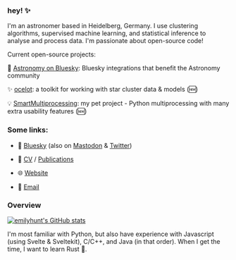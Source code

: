 ### hey! ✨

I'm an astronomer based in Heidelberg, Germany. I use clustering algorithms, supervised machine learning, and statistical inference to analyse and process data. I'm passionate about open-source code!

Current open-source projects:

🔭 [Astronomy on Bluesky](https://github.com/bluesky-astronomy): Bluesky integrations that benefit the Astronomy community

✨ [ocelot](https://github.com/emilyhunt/ocelot): a toolkit for working with star cluster data & models (🆕)

💡 [SmartMultiprocessing](https://github.com/emilyhunt/smartmultiprocessing): my pet project - Python multiprocessing with many extra usability features (🆕)

### Some links:

- 🦋 [Bluesky](https://bsky.app/profile/emily.space) (also on [Mastodon](https://mstdn.social/@emilydoesastro) & [Twitter](https://twitter.com/emilydoesastro))

- 📃 [CV](https://cv.emily.space) / [Publications](https://ui.adsabs.harvard.edu/search/q=orcid%3A0000-0002-5555-8058&sort=date+desc)

- 🌐 [Website](https://emily.space)

- 📧 [Email](mailto:emhunt@mpia.de)

### Overview

[![emilyhunt's GitHub stats](https://github-readme-stats.vercel.app/api?username=emilyhunt&theme=dracula)](https://github.com/anuraghazra/github-readme-stats)

I'm most familiar with Python, but also have experience with Javascript (using Svelte & Sveltekit), C/C++, and Java (in that order). When I get the time, I want to learn Rust 🦀.
